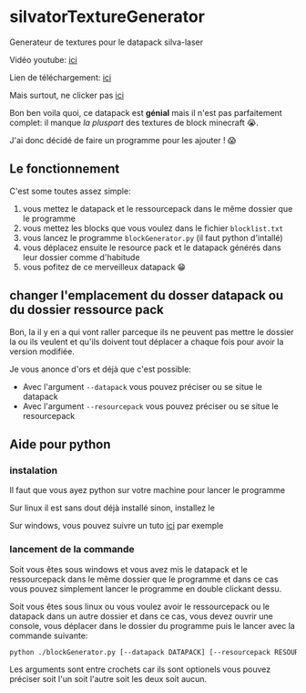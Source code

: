 # silvatorTextureGenerator
Generateur de textures pour le datapack silva-laser

Vidéo youtube: [ici](https://www.youtube.com/watch?v=S3YaT7lix4w)

Lien de téléchargement: [ici](https://www.planetminecraft.com/data-pack/silva-laser/)

Mais surtout, ne clicker pas [ici](https://www.youtube.com/watch?v=dQw4w9WgXcQ)

Bon ben voila quoi, ce datapack est **génial** mais il n'est pas parfaitement complet: il manque *la pluspart* des textures de block minecraft 😭.

J'ai donc décidé de faire un programme pour les ajouter ! 😱

## Le fonctionnement
C'est some toutes assez simple: 
1. vous mettez le datapack et le ressourcepack dans le même dossier que le programme
2. vous mettez les blocks que vous voulez dans le fichier `blocklist.txt`
3. vous lancez le programme `blockGenerator.py` (il faut python d'intallé)
4. vous déplacez ensuite le resource pack et le datapack générés dans leur dossier comme d'habitude
5. vous pofitez de ce merveilleux datapack 😁

## changer l'emplacement du dosser datapack ou du dossier ressource pack
Bon, la il y en a qui vont raller parceque ils ne peuvent pas mettre le dossier la ou ils veulent et qu'ils doivent tout déplacer a chaque fois pour avoir la version modifiée.

Je vous anonce d'ors et déjà que c'est possible:
- Avec l'argument `--datapack` vous pouvez préciser ou se situe le datapack
- Avec l'argument `--resourcepack` vous pouvez préciser ou se situe le resourcepack

## Aide pour python
### instalation
Il faut que vous ayez python sur votre machine pour lancer le programme

Sur linux il est sans dout déjà installé sinon, installez le

Sur windows, vous pouvez suivre un tuto [ici](https://docs.python.org/fr/3/using/windows.html) par exemple

### lancement de la commande
Soit vous êtes sous windows et vous avez mis le datapack et le ressourcepack dans le même dossier que le programme et dans ce cas vous pouvez simplement lancer le programme en double clickant dessu.

Soit vous êtes sous linux ou vous voulez avoir le ressourcepack ou le datapack dans un autre dossier et dans ce cas, vous devez ouvrir une console, vous déplacer dans le dossier du programme puis le lancer avec la commande suivante:
```sh
python ./blockGenerator.py [--datapack DATAPACK] [--resourcepack RESOURCEPACK]
```
Les arguments sont entre crochets car ils sont optionels vous pouvez préciser soit l'un soit l'autre soit les deux soit aucun.
